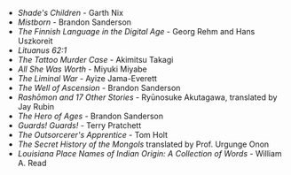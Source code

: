 * _Shade's Children_ - Garth Nix
* _Mistborn_ - Brandon Sanderson
* _The Finnish Language in the Digital Age_ - Georg Rehm and Hans Uszkoreit
* _Lituanus 62:1_
* _The Tattoo Murder Case_ - Akimitsu Takagi
* _All She Was Worth_ - Miyuki Miyabe
* _The Liminal War_ - Ayize Jama-Everett
* _The Well of Ascension_ - Brandon Sanderson
* _Rashōmon and 17 Other Stories_ - Ryūnosuke Akutagawa, translated by Jay Rubin
* _The Hero of Ages_ - Brandon Sanderson
* _Guards! Guards!_ - Terry Pratchett
* _The Outsorcerer's Apprentice_ - Tom Holt
* _The Secret History of the Mongols_ translated by Prof. Urgunge Onon
* _Louisiana Place Names of Indian Origin: A Collection of Words_ - William A. Read